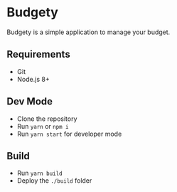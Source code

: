 # Budgety

Budgety is a simple application to manage your budget.

## Requirements

- Git
- Node.js 8+

## Dev Mode

- Clone the repository
- Run `yarn` or `npm i`
- Run `yarn start` for developer mode

## Build

- Run `yarn build`
- Deploy the `./build` folder
